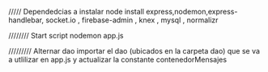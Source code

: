 /////
Dependedcias a instalar
node install express,nodemon,express-handlebar, socket.io , firebase-admin , knex , mysql , normalizr 

////////
Start script
nodemon app.js

/////////
Alternar dao
importar el dao (ubicados en la carpeta dao) que se va a utlilizar en app.js y actualizar la constante contenedorMensajes